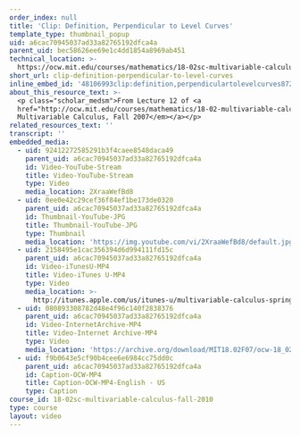 ```yaml
---
order_index: null
title: 'Clip: Definition, Perpendicular to Level Curves'
template_type: thumbnail_popup
uid: a6cac70945037ad33a82765192dfca4a
parent_uid: bec58626ee69e1c4dd1854a8969ab451
technical_location: >-
  https://ocw.mit.edu/courses/mathematics/18-02sc-multivariable-calculus-fall-2010/2.-partial-derivatives/part-b-chain-rule-gradient-and-directional-derivatives/session-35-gradient-definition-perpendicular-to-level-curves/clip-definition-perpendicular-to-level-curves
short_url: clip-definition-perpendicular-to-level-curves
inline_embed_id: '48106993clip:definition,perpendiculartolevelcurves872057'
about_this_resource_text: >-
  <p class="scholar_medsm">From Lecture 12 of <a
  href="http://ocw.mit.edu/courses/mathematics/18-02-multivariable-calculus-fall-2007/video-lectures/"><em>18.02
  Multivariable Calculus, Fall 2007</em></a></p>
related_resources_text: ''
transcript: ''
embedded_media:
  - uid: 92412272585291b3f4caee8548daca49
    parent_uid: a6cac70945037ad33a82765192dfca4a
    id: Video-YouTube-Stream
    title: Video-YouTube-Stream
    type: Video
    media_location: 2XraaWefBd8
  - uid: 0ee0e42c29cef36f84ef1be173de0320
    parent_uid: a6cac70945037ad33a82765192dfca4a
    id: Thumbnail-YouTube-JPG
    title: Thumbnail-YouTube-JPG
    type: Thumbnail
    media_location: 'https://img.youtube.com/vi/2XraaWefBd8/default.jpg'
  - uid: 2158495e1cac356394d6d994111fd15c
    parent_uid: a6cac70945037ad33a82765192dfca4a
    id: Video-iTunesU-MP4
    title: Video-iTunes U-MP4
    type: Video
    media_location: >-
      http://itunes.apple.com/us/itunes-u/multivariable-calculus-spring/id354869122
  - uid: 080893308782d48e4f96c140f2838376
    parent_uid: a6cac70945037ad33a82765192dfca4a
    id: Video-InternetArchive-MP4
    title: Video-Internet Archive-MP4
    type: Video
    media_location: 'https://archive.org/download/MIT18.02F07/ocw-18_02-f07-lec12_300k.mp4'
  - uid: f9b0643e5cf90b4cee6e6984cc75dd0c
    parent_uid: a6cac70945037ad33a82765192dfca4a
    id: Caption-OCW-MP4
    title: Caption-OCW-MP4-English - US
    type: Caption
course_id: 18-02sc-multivariable-calculus-fall-2010
type: course
layout: video
---
```

